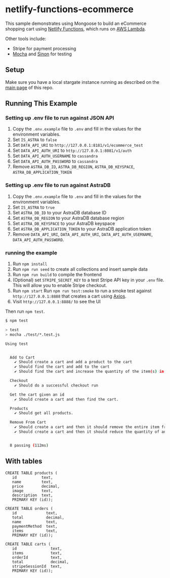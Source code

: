 # netlify-functions-ecommerce

This sample demonstrates using Mongoose to build an eCommerce shopping cart using [Netlify Functions](https://www.netlify.com/products/functions/), which runs on [AWS Lambda](https://mongoosejs.com/docs/lambda.html).

Other tools include:

* Stripe for payment processing
* [Mocha](https://masteringjs.io/mocha) and [Sinon](https://masteringjs.io/sinon) for testing

## Setup

Make sure you have a local stargate instance running as described on the [main page](../README.md) of this repo.

## Running This Example 
### Setting up .env file to run against JSON API
1. Copy the `.env.example` file to `.env` and fill in the values for the environment variables.
2. Set `IS_ASTRA` to `false`
3. Set `DATA_API_URI` to `http://127.0.0.1:8181/v1/ecommerce_test`
4. Set `DATA_API_AUTH_URI` to `http://127.0.0.1:8081/v1/auth`
5. Set `DATA_API_AUTH_USERNAME` to `cassandra`
6. Set `DATA_API_AUTH_PASSWORD` to `cassandra`
7. Remove `ASTRA_DB_ID`, `ASTRA_DB_REGION`, `ASTRA_DB_KEYSPACE`, `ASTRA_DB_APPLICATION_TOKEN`

### Setting up .env file to run against AstraDB
1. Copy the `.env.example` file to `.env` and fill in the values for the environment variables.
2. Set `IS_ASTRA` to `true`
3. Set `ASTRA_DB_ID` to your AstraDB database ID
4. Set `ASTRA_DB_REGION` to your AstraDB database region
5. Set `ASTRA_DB_KEYSPACE` to your AstraDB keyspace
6. Set `ASTRA_DB_APPLICATION_TOKEN` to your AstraDB application token
7. Remove `DATA_API_URI`, `DATA_API_AUTH_URI`, `DATA_API_AUTH_USERNAME`, `DATA_API_AUTH_PASSWORD`.

### running the example
1. Run `npm install`
2. Run `npm run seed` to create all collections and insert sample data
3. Run `npm run build` to compile the frontend
4. (Optional) set `STRIPE_SECRET_KEY` to a test Stripe API key in your `.env` file. This will allow you to enable Stripe checkout.
5. Run `npm start`
Run `npm run test:smoke` to run a smoke test against `http://127.0.0.1:8888` that creates a cart using [Axios](https://masteringjs.io/axios).
6. Visit `http://127.0.0.1:8888/` to see the UI

Then run `npm test`.

```sh
$ npm test

> test
> mocha ./test/*.test.js

Using test


  Add to Cart
    ✔ Should create a cart and add a product to the cart
    ✔ Should find the cart and add to the cart
    ✔ Should find the cart and increase the quantity of the item(s) in the cart

  Checkout
    ✔ Should do a successful checkout run

  Get the cart given an id
    ✔ Should create a cart and then find the cart.

  Products
    ✔ Should get all products.

  Remove From Cart
    ✔ Should create a cart and then it should remove the entire item from it.
    ✔ Should create a cart and then it should reduce the quantity of an item from it.


  8 passing (112ms)
```


## With tables

```
CREATE TABLE products (
   id           text, 
   name         text,
   price        decimal,
   image        text,
   description  text,
   PRIMARY KEY (id));

CREATE TABLE orders (
   id             text, 
   total          decimal,
   name           text,
   paymentMethod  text,
   items          text,
   PRIMARY KEY (id));

CREATE TABLE carts (
   id               text, 
   items            text,
   orderId          text,
   total            decimal,
   stripeSessionId  text,
   PRIMARY KEY (id));
```